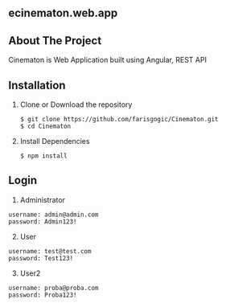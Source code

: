<!-- LINK -->
## ecinematon.web.app

<!-- ABOUT THE PROJECT -->
## About The Project

Cinematon is Web Application built using Angular, REST API

<!-- INSTALLATION -->
## Installation

1. Clone or Download the repository

	```
	$ git clone https://github.com/farisgogic/Cinematon.git
	$ cd Cinematon
	```
2. Install Dependencies

	```
	$ npm install
  	```
  
<!-- LOGIN -->
## Login 

1. Administrator
  
  ```
  username: admin@admin.com
  password: Admin123!
  ```
  
2. User

  ```
  username: test@test.com
  password: Test123!
  ```

3. User2

  ```
  username: proba@proba.com
  password: Proba123!
  ```